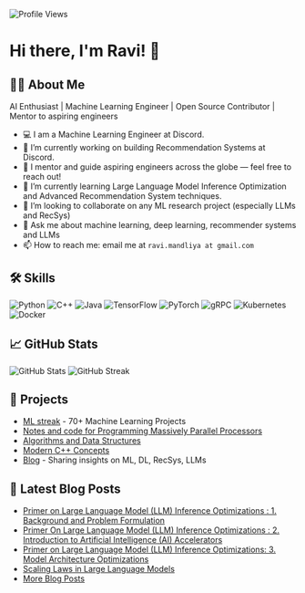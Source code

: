 ![Profile Views](https://komarev.com/ghpvc/?username=mandliya&color=blue&style=for-the-badge)

# Hi there, I'm Ravi! 👋 

## 🧑‍💻 About Me
AI Enthusiast | Machine Learning Engineer | Open Source Contributor |  Mentor to aspiring engineers

- 💻 I am a Machine Learning Engineer at Discord.
- 🔭 I’m currently working on building Recommendation Systems at Discord.
- 🥇 I mentor and guide aspiring engineers across the globe — feel free to reach out!
- 🌱 I’m currently learning Large Language Model Inference Optimization and Advanced Recommendation System techniques.
- 👯 I’m looking to collaborate on any ML research project (especially LLMs and RecSys)
- 💬 Ask me about machine learning, deep learning, recommender systems and LLMs
- 📫 How to reach me: email me at `ravi.mandliya at gmail.com`




## 🛠 Skills

![Python](https://img.shields.io/badge/Python-3776AB?style=for-the-badge&logo=python&logoColor=white)
![C++](https://img.shields.io/badge/C++-00599C?style=for-the-badge&logo=cplusplus&logoColor=white)
![Java](https://img.shields.io/badge/Java-007396?style=for-the-badge&logo=java&logoColor=white)
![TensorFlow](https://img.shields.io/badge/TensorFlow-FF6F00?style=for-the-badge&logo=tensorflow&logoColor=white)
![PyTorch](https://img.shields.io/badge/PyTorch-EE4C2C?style=for-the-badge&logo=pytorch&logoColor=white)
![gRPC](https://img.shields.io/badge/gRPC-0078D7?style=for-the-badge&logo=grpc&logoColor=white)
![Kubernetes](https://img.shields.io/badge/Kubernetes-326CE5?style=for-the-badge&logo=kubernetes&logoColor=white)
![Docker](https://img.shields.io/badge/Docker-2496ED?style=for-the-badge&logo=docker&logoColor=white)


## 📈 GitHub Stats

![GitHub Stats](https://github-readme-stats.vercel.app/api?username=mandliya&show_icons=true)
![GitHub Streak](https://github-readme-streak-stats.herokuapp.com/?user=mandliya)

## 🚀 Projects

- [ML streak](https://github.com/mandliya/ml) - 70+ Machine Learning Projects
- [Notes and code for Programming Massively Parallel Processors](https://github.com/mandliya/PMPP_notes)
- [Algorithms and Data Structures](https://github.com/mandliya/algorithms_and_data_structures)
- [Modern C++ Concepts](https://github.com/mandliya/modern-cpp-concepts)
- [Blog](https://mandliya.com) - Sharing insights on ML, DL, RecSys, LLMs

## 🌱 Latest Blog Posts

- [Primer on Large Language Model (LLM) Inference Optimizations : 1. Background and Problem Formulation](https://mandliya.github.io/posts/LLM_inference_1/)
- [Primer On Large Language Model (LLM) Inference Optimizations : 2. Introduction to Artificial Intelligence (AI) Accelerators](https://mandliya.github.io/posts/LLM_inference_2)
- [Primer on Large Language Model (LLM) Inference Optimizations: 3. Model Architecture Optimizations](https://mandliya.github.io/posts/model_architecture_optimizations/)
- [Scaling Laws in Large Language Models](https://mandliya.github.io/posts/scaling_laws/)
- [More Blog Posts](https://mandliya.com)


<!--
**mandliya/mandliya** is a ✨ _special_ ✨ repository because its `README.md` (this file) appears on your GitHub profile.

Here are some ideas to get you started:


-->
